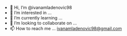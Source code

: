 - 👋 Hi, I’m @ivanamladenovic98
- 👀 I’m interested in ...
- 🌱 I’m currently learning ... 
- 💞️ I’m looking to collaborate on ... 
- 📫 How to reach me ... ivanamladenovic98@gmail.com

<!---
ivanamladenovic98/ivanamladenovic98 is a ✨ special ✨ repository because its `README.md` (this file) appears on your GitHub profile.
You can click the Preview link to take a look at your changes.
--->
